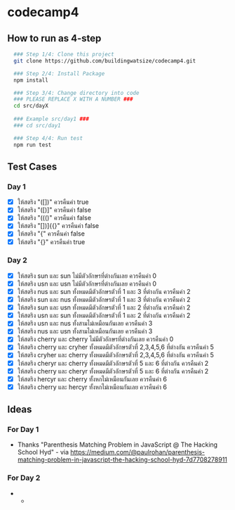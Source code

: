 # codecamp4

## How to run as 4-step

```bash
  ### Step 1/4: Clone this project
  git clone https://github.com/buildingwatsize/codecamp4.git

  ### Step 2/4: Install Package
  npm install

  ### Step 3/4: Change directory into code
  ### PLEASE REPLACE X WITH A NUMBER ###
  cd src/dayX
  
  ### Example src/day1 ###
  ### cd src/day1

  ### Step 4/4: Run test
  npm run test
```

## Test Cases

### Day 1

- [x] ให้สตริง "([])[]({})" ควรคืนค่า true
- [x] ให้สตริง "([)]" ควรคืนค่า false
- [x] ให้สตริง "((()" ควรคืนค่า false
- [x] ให้สตริง "[])]{{}" ควรคืนค่า false
- [x] ให้สตริง "{" ควรคืนค่า false
- [x] ให้สตริง "{}[]([])" ควรคืนค่า true

### Day 2

- [x] ให้สตริง sun และ sun ไม่มีตัวอักษรที่ต่างกันเลย ควรคืนค่า 0
- [x] ให้สตริง usn และ usn ไม่มีตัวอักษรที่ต่างกันเลย ควรคืนค่า 0
- [x] ให้สตริง nus และ sun ทั้งหมดมีตัวอักษรตัวที่ 1 และ 3 ที่ต่างกัน ควรคืนค่า 2
- [x] ให้สตริง sun และ nus ทั้งหมดมีตัวอักษรตัวที่ 1 และ 3 ที่ต่างกัน ควรคืนค่า 2
- [x] ให้สตริง sun และ usn ทั้งหมดมีตัวอักษรตัวที่ 1 และ 2 ที่ต่างกัน ควรคืนค่า 2
- [x] ให้สตริง usn และ sun ทั้งหมดมีตัวอักษรตัวที่ 1 และ 2 ที่ต่างกัน ควรคืนค่า 2
- [x] ให้สตริง usn และ nus ทั้งสามไม่เหมือนกันเลย ควรคืนค่า 3
- [x] ให้สตริง nus และ usn ทั้งสามไม่เหมือนกันเลย ควรคืนค่า 3
- [x] ให้สตริง cherry และ cherry ไม่มีตัวอักษรที่ต่างกันเลย ควรคืนค่า 0
- [x] ให้สตริง cherry และ cryher ทั้งหมดมีตัวอักษรตัวที่ 2,3,4,5,6 ที่ต่างกัน ควรคืนค่า 5
- [x] ให้สตริง cryher และ cherry ทั้งหมดมีตัวอักษรตัวที่ 2,3,4,5,6 ที่ต่างกัน ควรคืนค่า 5
- [x] ให้สตริง cheryr และ cherry ทั้งหมดมีตัวอักษรตัวที่ 5 และ 6 ที่ต่างกัน ควรคืนค่า 2
- [x] ให้สตริง cherry และ cheryr ทั้งหมดมีตัวอักษรตัวที่ 5 และ 6 ที่ต่างกัน ควรคืนค่า 2
- [x] ให้สตริง hercyr และ cherry ทั้งหกไม่เหมือนกันเลย ควรคืนค่า 6
- [x] ให้สตริง cherry และ hercyr ทั้งหกไม่เหมือนกันเลย ควรคืนค่า 6

## Ideas

### For Day 1

- Thanks "Parenthesis Matching Problem in JavaScript @ The Hacking School Hyd" - via <https://medium.com/@paulrohan/parenthesis-matching-problem-in-javascript-the-hacking-school-hyd-7d7708278911>

### For Day 2

- -
